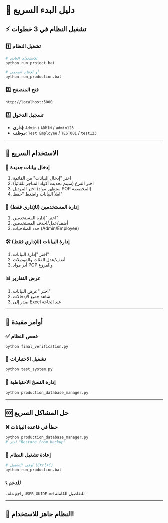 # 🚀 دليل البدء السريع

## ⚡ تشغيل النظام في 3 خطوات

### 1️⃣ **تشغيل النظام**
```bash
# للاستخدام العادي
python run_project.bat

# أو للإنتاج المحمي
python run_production.bat
```

### 2️⃣ **فتح المتصفح**
```
http://localhost:5000
```

### 3️⃣ **تسجيل الدخول**
- **إداري**: `Admin` / `ADMIN` / `admin123`
- **موظف**: `Test Employee` / `TEST001` / `test123`

---

## 🎯 **الاستخدام السريع**

### 📝 **إدخال بيانات جديدة**
1. اختر "إدخال البيانات" من القائمة
2. اختر الفرع (سيتم تحديث أكواد المتاجر تلقائياً)
3. اختر الموديل (ستظهر مواد POP المخصصة)
4. املأ البيانات واضغط "حفظ"

### 👥 **إدارة المستخدمين** (للإداري فقط)
1. اختر "إدارة المستخدمين"
2. أضف/عدل/احذف المستخدمين
3. حدد الصلاحيات (Admin/Employee)

### 🛠️ **إدارة البيانات** (للإداري فقط)
1. اختر "إدارة البيانات"
2. أضف/عدل الفئات والموديلات
3. أدر مواد POP والفروع

### 📊 **عرض التقارير**
1. اختر "عرض البيانات"
2. شاهد جميع الإدخالات
3. صدر إلى Excel عند الحاجة

---

## 🔧 **أوامر مفيدة**

### ✅ **فحص النظام**
```bash
python final_verification.py
```

### 🧪 **تشغيل الاختبارات**
```bash
python test_system.py
```

### 💾 **إدارة النسخ الاحتياطية**
```bash
python production_database_manager.py
```

---

## 🆘 **حل المشاكل السريع**

### ❌ **خطأ في قاعدة البيانات**
```bash
python production_database_manager.py
# اختر "Restore from backup"
```

### 🔄 **إعادة تشغيل النظام**
```bash
# أوقف التشغيل (Ctrl+C)
python run_production.bat
```

### 📞 **للدعم**
راجع ملف `USER_GUIDE.md` للتفاصيل الكاملة

---

## 🎉 **النظام جاهز للاستخدام!**